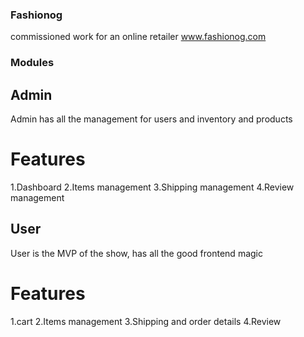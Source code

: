 ### Fashionog
commissioned work for an online retailer www.fashionog.com

### Modules
## Admin
  Admin has all the management for users and inventory and products
  # Features
  1.Dashboard
  2.Items management
  3.Shipping management
  4.Review management
  
## User
  User is the MVP of the show, has all the good frontend magic
  # Features
  1.cart
  2.Items management
  3.Shipping and order details
  4.Review

